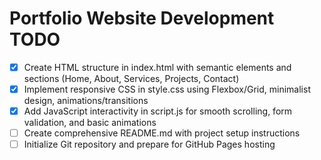 # Portfolio Website Development TODO

- [x] Create HTML structure in index.html with semantic elements and sections (Home, About, Services, Projects, Contact)
- [x] Implement responsive CSS in style.css using Flexbox/Grid, minimalist design, animations/transitions
- [x] Add JavaScript interactivity in script.js for smooth scrolling, form validation, and basic animations
- [ ] Create comprehensive README.md with project setup instructions
- [ ] Initialize Git repository and prepare for GitHub Pages hosting
